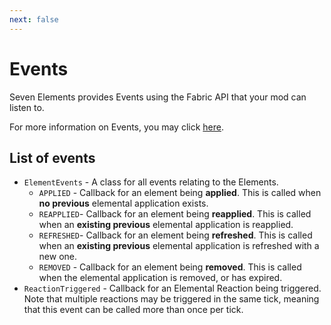 ```yaml
---
next: false
---
```


# Events

Seven Elements provides Events using the Fabric API that your mod can listen to.

For more information on Events, you may click [here](https://docs.fabricmc.net/develop/events).

## List of events

- `ElementEvents` - A class for all events relating to the Elements.
	- `APPLIED` - Callback for an element being **applied**. This is called when **no previous** elemental application exists.
	- `REAPPLIED`- Callback for an element being **reapplied**. This is called when an **existing previous** elemental application is reapplied.
	- `REFRESHED`- Callback for an element being **refreshed**. This is called when an **existing previous** elemental application is refreshed with a new one.
	- `REMOVED` - Callback for an element being **removed**. This is called when the elemental application is removed, or has expired.
- `ReactionTriggered` - Callback for an Elemental Reaction being triggered. Note that multiple reactions may be triggered in the same tick, meaning that this event can be called more than once per tick.

